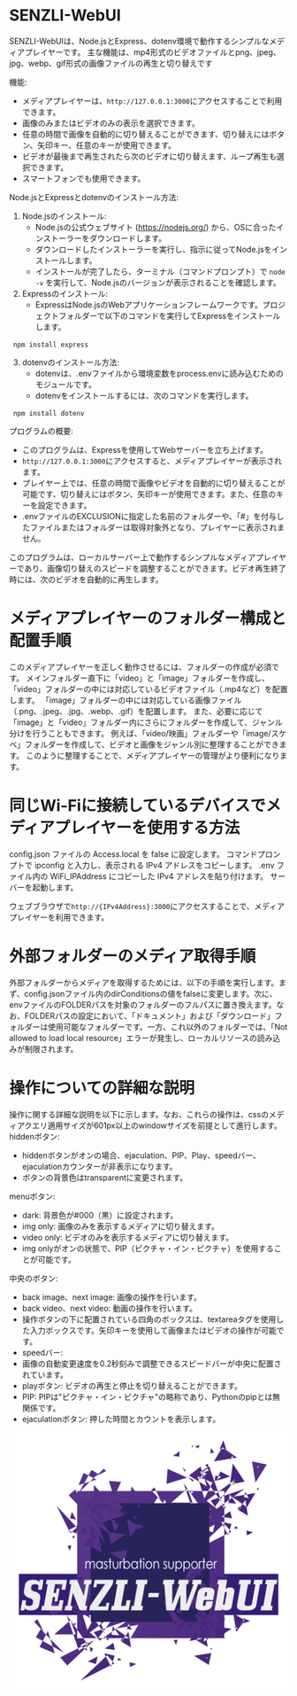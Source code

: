 # SENZLI-WebUI
<p>
SENZLI-WebUIは、Node.jsとExpress、dotenv環境で動作するシンプルなメディアプレイヤーです。
主な機能は、mp4形式のビデオファイルとpng、jpeg、jpg、webp、gif形式の画像ファイルの再生と切り替えです

機能:
- メディアプレイヤーは、`http://127.0.0.1:3000`にアクセスすることで利用できます。
- 画像のみまたはビデオのみの表示を選択できます。
- 任意の時間で画像を自動的に切り替えることができます、切り替えにはボタン、矢印キー、任意のキーが使用できます。
- ビデオが最後まで再生されたら次のビデオに切り替えます、ループ再生も選択できます。
- スマートフォンでも使用できます。

Node.jsとExpressとdotenvのインストール方法:
1. Node.jsのインストール:
   - Node.jsの公式ウェブサイト (https://nodejs.org/) から、OSに合ったインストーラーをダウンロードします。
   - ダウンロードしたインストーラーを実行し、指示に従ってNode.jsをインストールします。
   - インストールが完了したら、ターミナル（コマンドプロンプト）で `node -v` を実行して、Node.jsのバージョンが表示されることを確認します。
2. Expressのインストール:
   - ExpressはNode.jsのWebアプリケーションフレームワークです。プロジェクトフォルダーで以下のコマンドを実行してExpressをインストールします。
  ```
   npm install express
  ```
3. dotenvのインストール方法:
   - dotenvは、.envファイルから環境変数をprocess.envに読み込むためのモジュールです。
   - dotenvをインストールするには、次のコマンドを実行します。
  ```
   npm install dotenv
  ```
プログラムの概要:
- このプログラムは、Expressを使用してWebサーバーを立ち上げます。
- `http://127.0.0.1:3000`にアクセスすると、メディアプレイヤーが表示されます。
- プレイヤー上では、任意の時間で画像やビデオを自動的に切り替えることが可能です、切り替えにはボタン、矢印キーが使用できます。また、任意のキーを設定できます。
- .envファイルのEXCLUSIONに指定した名前のフォルダーや、「#」を付与したファイルまたはフォルダーは取得対象外となり、プレイヤーに表示されません。

このプログラムは、ローカルサーバー上で動作するシンプルなメディアプレイヤーであり、画像切り替えのスピードを調整することができます。ビデオ再生終了時には、次のビデオを自動的に再生します。

</p>
<h1>メディアプレイヤーのフォルダー構成と配置手順</h1>
<p>
このメディアプレイヤーを正しく動作させるには、フォルダーの作成が必須です。
メインフォルダー直下に「video」と「image」フォルダーを作成し、
「video」フォルダーの中には対応しているビデオファイル（.mp4など）を配置します。
「image」フォルダーの中には対応している画像ファイル（.png、.jpeg、.jpg、.webp、.gif）を配置します。
また、必要に応じて「image」と「video」フォルダー内にさらにフォルダーを作成して、ジャンル分けを行うこともできます。
例えば、「video/映画」フォルダーや「image/スケベ」フォルダーを作成して、ビデオと画像をジャンル別に整理することができます。
このように整理することで、メディアプレイヤーの管理がより便利になります。
</p>
<h1>同じWi-Fiに接続しているデバイスでメディアプレイヤーを使用する方法</h1>
<p>
config.json ファイルの Access.local を false に設定します。
コマンドプロンプトで ipconfig と入力し、表示される IPv4 アドレスをコピーします。
.env ファイル内の WiFi_IPAddress にコピーした IPv4 アドレスを貼り付けます。
サーバーを起動します。

ウェブブラウザで`http://{IPv4Address}:3000`にアクセスすることで、メディアプレイヤーを利用できます。
</p>
<h1>外部フォルダーのメディア取得手順</h1>
<p>
外部フォルダーからメディアを取得するためには、以下の手順を実行します。まず、config.jsonファイル内のdirConditionsの値をfalseに変更します。次に、envファイルのFOLDERパスを対象のフォルダーのフルパスに置き換えます。なお、FOLDERパスの設定において、「ドキュメント」および「ダウンロード」フォルダーは使用可能なフォルダーです。一方、これ以外のフォルダーでは、「Not allowed to load local resource」エラーが発生し、ローカルリソースの読み込みが制限されます。
</p>
<h1>操作についての詳細な説明</h1>
<p>
操作に関する詳細な説明を以下に示します。なお、これらの操作は、cssのメディアクエリ適用サイズが601px以上のwindowサイズを前提として進行します。<br>
hiddenボタン:<br>

- hiddenボタンがオンの場合、ejaculation、PIP、Play、speedバー、ejaculationカウンターが非表示になります。
- ボタンの背景色はtransparentに変更されます。<br>

menuボタン:<br>

- dark: 背景色が#000（黒）に設定されます。
- img only: 画像のみを表示するメディアに切り替えます。
- video only: ビデオのみを表示するメディアに切り替えます。
- img onlyがオンの状態で、PIP（ピクチャ・イン・ピクチャ）を使用することが可能です。<br>

中央のボタン:<br>

- back image、next image: 画像の操作を行います。
- back video、next video: 動画の操作を行います。
- 操作ボタンの下に配置されている四角のボックスは、textareaタグを使用した入力ボックスです。矢印キーを使用して画像またはビデオの操作が可能です。
- speedバー:
- 画像の自動変更速度を0.2秒刻みで調整できるスピードバーが中央に配置されています。
- playボタン: ビデオの再生と停止を切り替えることができます。
- PIP: PIPは"ピクチャ・イン・ピクチャ"の略称であり、Pythonのpipとは無関係です。
- ejaculationボタン: 押した時間とカウントを表示します。
</p>
<img src="logo.png">
